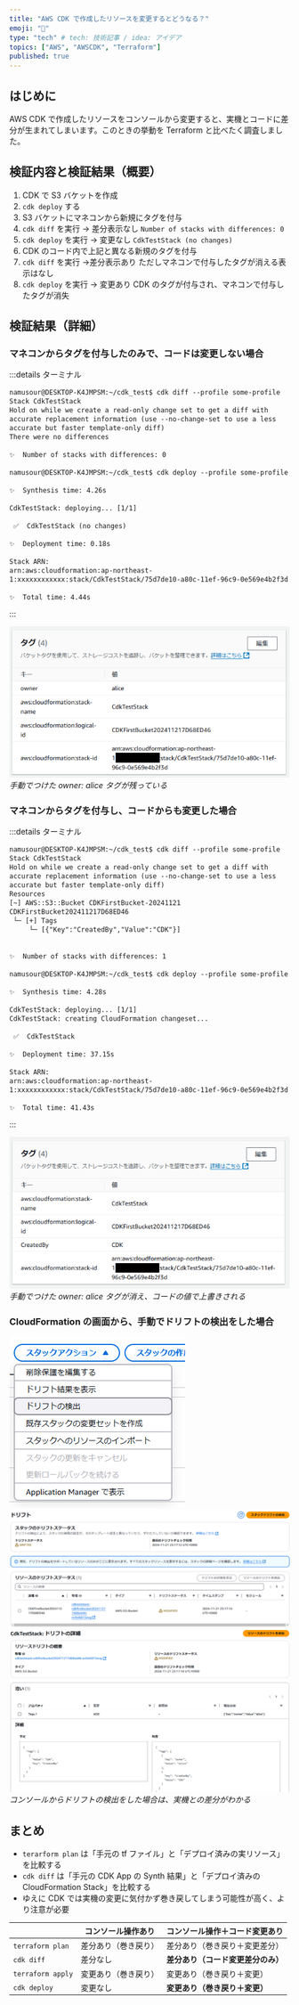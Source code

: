 ```yaml
---
title: "AWS CDK で作成したリソースを変更するとどうなる？"
emoji: "🧩"
type: "tech" # tech: 技術記事 / idea: アイデア
topics: ["AWS", "AWSCDK", "Terraform"]
published: true
---
```


## はじめに

AWS CDK で作成したリソースをコンソールから変更すると、実機とコードに差分が生まれてしまいます。このときの挙動を Terraform と比べたく調査しました。

## 検証内容と検証結果（概要）

1. CDK で S3 バケットを作成
1. `cdk deploy` する
1. S3 バケットにマネコンから新規にタグを付与
1. `cdk diff` を実行 → 差分表示なし `Number of stacks with differences: 0`
1. `cdk deploy` を実行 → 変更なし `CdkTestStack (no changes)`
1. CDK のコード内で上記と異なる新規のタグを付与
1. `cdk diff` を実行 →差分表示あり ただしマネコンで付与したタグが消える表示はなし
1. `cdk deploy` を実行 → 変更あり CDK のタグが付与され、マネコンで付与したタグが消失

## 検証結果（詳細）

### マネコンからタグを付与したのみで、コードは変更しない場合

:::details ターミナル

```text
namusour@DESKTOP-K4JMPSM:~/cdk_test$ cdk diff --profile some-profile
Stack CdkTestStack
Hold on while we create a read-only change set to get a diff with accurate replacement information (use --no-change-set to use a less accurate but faster template-only diff)
There were no differences

✨  Number of stacks with differences: 0

namusour@DESKTOP-K4JMPSM:~/cdk_test$ cdk deploy --profile some-profile

✨  Synthesis time: 4.26s

CdkTestStack: deploying... [1/1]

 ✅  CdkTestStack (no changes)

✨  Deployment time: 0.18s

Stack ARN:
arn:aws:cloudformation:ap-northeast-1:xxxxxxxxxxxx:stack/CdkTestStack/75d7de10-a80c-11ef-96c9-0e569e4b2f3d

✨  Total time: 4.44s
```

:::

![](/images/cdk-drift-20250603/before.png)
*手動でつけた owner: alice タグが残っている*

### マネコンからタグを付与し、コードからも変更した場合

:::details ターミナル

```text
namusour@DESKTOP-K4JMPSM:~/cdk_test$ cdk diff --profile some-profile
Stack CdkTestStack
Hold on while we create a read-only change set to get a diff with accurate replacement information (use --no-change-set to use a less accurate but faster template-only diff)
Resources
[~] AWS::S3::Bucket CDKFirstBucket-20241121 CDKFirstBucket202411217D68ED46 
 └─ [+] Tags
     └─ [{"Key":"CreatedBy","Value":"CDK"}]


✨  Number of stacks with differences: 1

namusour@DESKTOP-K4JMPSM:~/cdk_test$ cdk deploy --profile some-profile

✨  Synthesis time: 4.28s

CdkTestStack: deploying... [1/1]
CdkTestStack: creating CloudFormation changeset...

 ✅  CdkTestStack

✨  Deployment time: 37.15s

Stack ARN:
arn:aws:cloudformation:ap-northeast-1:xxxxxxxxxxxx:stack/CdkTestStack/75d7de10-a80c-11ef-96c9-0e569e4b2f3d

✨  Total time: 41.43s
```

:::

![](/images/cdk-drift-20250603/after.png)
*手動でつけた owner: alice タグが消え、コードの値で上書きされる*

### CloudFormation の画面から、手動でドリフトの検出をした場合

![](/images/cdk-drift-20250603/drift1.png)
![](/images/cdk-drift-20250603/drift2.png)
![](/images/cdk-drift-20250603/drift3.png)
*コンソールからドリフトの検出をした場合は、実機との差分がわかる*

## まとめ

- `terarform plan` は「手元の tf ファイル」と「デプロイ済みの実リソース」を比較する
- `cdk diff` は「手元の CDK App の Synth 結果」と「デプロイ済みの CloudFormation Stack」を比較する
- ゆえに CDK では実機の変更に気付かず巻き戻してしまう可能性が高く、より注意が必要

|                   | コンソール操作あり   | コンソール操作＋コード変更あり     |
| ----------------- | -------------------- | ---------------------------------- |
| `terraform plan`  | 差分あり（巻き戻り） | 差分あり（巻き戻り＋変更差分）     |
| `cdk diff`        | 差分なし             | **差分あり（コード変更差分のみ）** |
| `terraform apply` | 変更あり（巻き戻り） | 変更あり（巻き戻り＋変更）         |
| `cdk deploy`      | 変更なし             | **変更あり（巻き戻り＋変更）**     |
